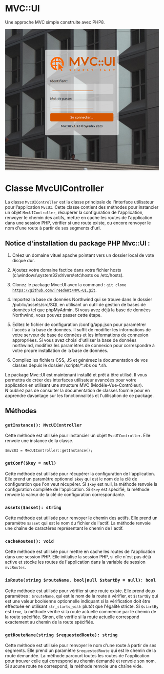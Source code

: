 # MVC::UI
Une approche MVC simple construite avec PHP8.

![](MVC-UI.png)

Classe MvcUIController
=====================

La classe `MvcUIController` est la classe principale de l'interface utilisateur pour l'application `MvcUI`. Cette classe contient des méthodes pour instancier un objet `MvcUIController`, récupérer la configuration de l'application, renvoyer le chemin des actifs, mettre en cache les routes de l'application dans une session PHP, vérifier si une route existe, ou encore renvoyer le nom d'une route à partir de ses segments d'url.


Notice d'installation du package PHP Mvc::UI :
--------

1. Créez un domaine vituel apache pointant vers un dossier local de vote disque dur.

2. Ajoutez votre domaine factice dans votre fichier hosts (c:\windows\system32\drivers\etc\hosts ou /etc/hosts).

3. Clonez le package Mvc::UI avec la command : 
<code>git clone https://github.com/Treedent/MVC-UI.git</code>.

4. Importez la base de données Northwind qui se trouve dans le dossier /public/assets/src/SQL en utilisant un outil de gestion de bases de données tel que phpMyAdmin. Si vous avez déjà la base de données Northwind, vous pouvez passer cette étape.

5. Éditez le fichier de configuration /config/app.json pour paramétrer l'accès à la base de données. Il suffit de modifier les informations de votre serveur de base de données et les informations de connexion appropriées. Si vous avez choisi d'utiliser la base de données northwind, modifiez les paramètres de connexion pour correspondre à votre propre installation de la base de données.

6. Compilez les fichiers CSS, JS et généreez la documentation de vos classes depuis le dossier /scripts/*.vbs ou *.sh.

Le package Mvc::UI est maintenant installé et prêt à être utilisé. Il vous permettra de créer des interfaces utilisateur avancées pour votre application en utilisant une structure MVC (Modèle-Vue-Contrôleur). N'oubliez pas de consulter la documentation de classes fournie pour en apprendre davantage sur les fonctionnalités et l'utilisation de ce package.



Méthodes
--------

### `getInstance(): MvcUIController`

Cette méthode est utilisée pour instancier un objet `MvcUIController`. Elle renvoie une instance de la classe.

<code>$mvcUI = MvcUIController::getInstance();</code>


### `getConf($key = null)`

Cette méthode est utilisée pour récupérer la configuration de l'application. Elle prend un paramètre optionnel `$key` qui est le nom de la clé de configuration que l'on veut récupérer. Si `$key` est null, la méthode renvoie la configuration complète de l'application. Si `$key` est spécifié, la méthode renvoie la valeur de la clé de configuration correspondante.

### `assets($asset): string`

Cette méthode est utilisée pour renvoyer le chemin des actifs. Elle prend un paramètre `$asset` qui est le nom du fichier de l'actif. La méthode renvoie une chaîne de caractères représentant le chemin de l'actif.

### `cacheRoutes(): void`

Cette méthode est utilisée pour mettre en cache les routes de l'application dans une session PHP. Elle initialise la session PHP, si elle n'est pas déjà active et stocke les routes de l'application dans la variable de session `mvcRoutes`.

### `isRoute(string $routeName, bool|null $startBy = null): bool`

Cette méthode est utilisée pour vérifier si une route existe. Elle prend deux paramètres : `$routeName`, qui est le nom de la route à vérifier, et `$startBy` qui est une valeur booléenne optionnelle indiquant si la vérification doit être effectuée en utilisant `str_starts_with` plutôt que l'égalité stricte. Si `$startBy` est `true`, la méthode vérifie si la route actuelle commence par le chemin de la route spécifiée. Sinon, elle vérifie si la route actuelle correspond exactement au chemin de la route spécifiée.

### `getRouteName(string $requestedRoute): string`

Cette méthode est utilisée pour renvoyer le nom d'une route à partir de ses segments. Elle prend un paramètre `$requestedRoute` qui est le chemin de la route demandée. La méthode parcourt toutes les routes de l'application pour trouver celle qui correspond au chemin demandé et renvoie son nom. Si aucune route ne correspond, la méthode renvoie une chaîne vide.
